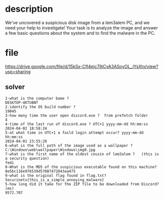 # description

We've uncovered a suspicious disk image from a lem3alem PC, and we need your help to investigate! Your task is to analyze the image and answer a few basic questions about the system and to find the malware in the PC.

# file
https://drive.google.com/file/d/15kSx-CfI4ejc79iCyA3ASoyOL_jYsXtv/view?usp=sharing


## solver

```
1-what is the computer bame ? 
DESKTOP-4KTU8NT
2-identify the OS build number ?
19045
3-how many time the user open discord.exe ?  from prefetch folder
4
4-time of the last run of discord.exe ? UTC+1 yyyy-mm-dd hh:mm:ss 
2024-04-02 18:58:24
5-at what time in UTC+1 a faild login attempt occur? yyyy-mm-dd hh:mm:ss
2024-04-01 23:55:28
6-what is the full path of the image used as a wallpaper ?
C:\Windows\web\wallpaper\Windows\img0.jpg
7-what is the first name of the oldest cousin of lem3alem ?   (this is a security question)
fedi
8-What is the MD5 of the suspicious executable found on this machine? 
8e5bc116e976539d57087472043aa475
9-what is the original flag found in flag.txt?  
Securinets{this_is_a_simple_annoying_malware}
5-how long did it take for the ZIP file to be downloaded from Discord? (ms) 
9572.707

```